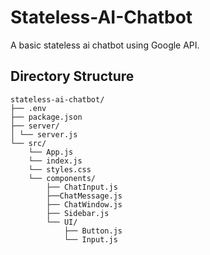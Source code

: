 # Stateless-AI-Chatbot
A basic stateless ai chatbot using Google API.

## Directory Structure

```
stateless-ai-chatbot/
├── .env
├── package.json
├── server/
│ └── server.js
└── src/
    └── App.js
    └── index.js
    └── styles.css
    └── components/
        ├── ChatInput.js
        ├──ChatMessage.js
        ├── ChatWindow.js
        ├── Sidebar.js
        └── UI/
            ├── Button.js
            └── Input.js
```
